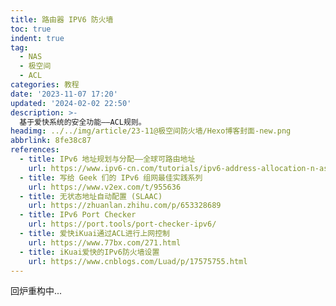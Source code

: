 ```yaml
---
title: 路由器 IPV6 防火墙
toc: true
indent: true
tag:
  - NAS
  - 极空间
  - ACL
categories: 教程
date: '2023-11-07 17:20'
updated: '2024-02-02 22:50'
description: >-
  基于爱快系统的安全功能——ACL规则。
headimg: ../../img/article/23-11@极空间防火墙/Hexo博客封面-new.png
abbrlink: 8fe38c87
references: 
  - title: IPv6 地址规划与分配——全球可路由地址 
    url: https://www.ipv6-cn.com/tutorials/ipv6-address-allocation-n-assignment.html
  - title: 写给 Geek 们的 IPv6 组网最佳实践系列
    url: https://www.v2ex.com/t/955636
  - title: 无状态地址自动配置 (SLAAC)
    url: https://zhuanlan.zhihu.com/p/653328689
  - title: IPv6 Port Checker
    url: https://port.tools/port-checker-ipv6/
  - title: 爱快iKuai通过ACL进行上网控制
    url: https://www.77bx.com/271.html
  - title: iKuai爱快的IPv6防火墙设置
    url: https://www.cnblogs.com/Luad/p/17575755.html
---
```


回炉重构中...